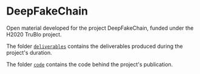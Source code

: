 # DeepFakeChain
Open material developed for the project DeepFakeChain, funded under the H2020 TruBlo project.

The folder [`deliverables`](https://github.com/mever-team/DeepFakeChain/tree/main/deliverables) contains the deliverables produced during the project's duration.

The folder [`code`](https://github.com/mever-team/DeepFakeChain/tree/main/code) contains the code behind the project's publication.

